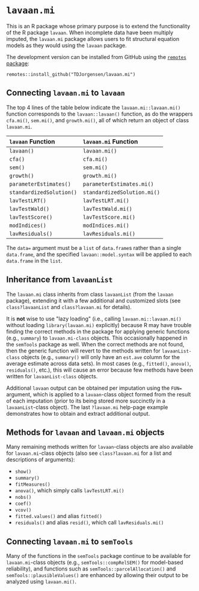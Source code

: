 # `lavaan.mi`

This is an R package whose primary purpose is to extend the functionality of the R package `lavaan`. When incomplete data have been multiply imputed, the `lavaan.mi` package allows users to fit structural equation models as they would using the `lavaan` package. 

The development version can be installed from GitHub using the [`remotes` package](https://cran.r-project.org/package=remotes):

```
remotes::install_github("TDJorgensen/lavaan.mi")
```


## Connecting `lavaan.mi` to `lavaan`

The top 4 lines of the table below indicate the `lavaan.mi::lavaan.mi()` function corresponds to the `lavaan::lavaan()` function, as do the wrappers `cfa.mi()`, `sem.mi()`, and `growth.mi()`, all of which return an object of class `lavaan.mi`.


|   `lavaan` Function      |   `lavaan.mi`    Function   |
|:-------------------------|:----------------------------|
|      `lavaan()`          |       `lavaan.mi()`         |
|        `cfa()`           |         `cfa.mi()`          |
|        `sem()`           |         `sem.mi()`          |
|      `growth()`          |       `growth.mi()`         |
|  `parameterEstimates()`  |  `parameterEstimates.mi()`  |
| `standardizedSolution()` | `standardizedSolution.mi()` |
|     `lavTestLRT()`       |      `lavTestLRT.mi()`      |
|     `lavTestWald()`      |      `lavTestWald.mi()`     |
|     `lavTestScore()`     |      `lavTestScore.mi()`    |
|     `modIndices()`       |      `modIndices.mi()`      |
|    `lavResiduals()`      |     `lavResiduals.mi()`     |

The `data=` argument must be a `list` of `data.frame`s rather than a single `data.frame`, and the specified `lavaan::model.syntax` will be applied to each `data.frame` in the `list`.


## Inheritance from `lavaanList`

The `lavaan.mi` class inherits from class `lavaanList` (from the `lavaan` package), extending it with a few additional and customized slots (see `class?lavaanList` and `class?lavaan.mi` for details).

It is **not** wise to use "lazy loading" (i.e., calling `lavaan.mi::lavaan.mi()` without loading `library(lavaan.mi)` explicitly) because R may have trouble finding the correct methods in the package for applying generic functions (e.g., `summary`) to `lavaan.mi-class` objects.  This occasionally happened in the `semTools` package as well. When the correct methods are not found, then the generic function will revert to the methods written for `lavaanList-class` objects (e.g., `summary()` will only have an `est.ave` column for the average estimate across data sets).  In most cases (e.g., `fitted()`, `anova()`, `residuals()`, etc.), this will cause an error because few methods have been written for `lavaanList-class` objects.

Additional `lavaan` output can be obtained per imputation using the `FUN=` argument, which is applied to a `lavaan`-class object formed from the result of each imputation (prior to its being stored more succinctly in a `lavaanList`-class object).  The last `?lavaan.mi` help-page example demonstrates how to obtain and extract additional output.


## Methods for `lavaan` and `lavaan.mi` objects

Many remaining methods written for `lavaan`-class objects are also available for `lavaan.mi`-class objects (also see `class?lavaan.mi` for a list and descriptions of arguments):

- `show()`
- `summary()`
- `fitMeasures()`
- `anova()`, which simply calls `lavTestLRT.mi()`
- `nobs()`
- `coef()`
- `vcov()`
- `fitted.values()` and alias `fitted()`
- `residuals()` and alias `resid()`, which call `lavResiduals.mi()`


## Connecting `lavaan.mi` to `semTools`

Many of the functions in the `semTools` package continue to be available for `lavaan.mi`-class objects (e.g., `semTools::compRelSEM()` for model-based reliability), and functions such as `semTools::parcelAllocation()` and `semTools::plausibleValues()` are enhanced by allowing their output to be analyzed using `lavaan.mi()`.


